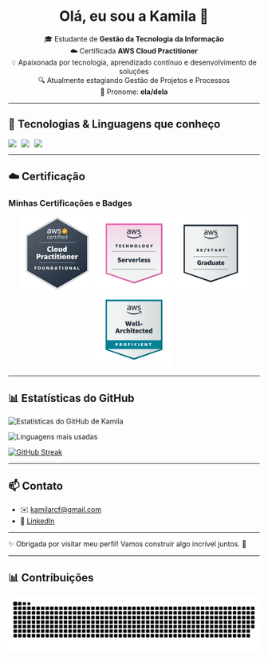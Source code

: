 
<h1 align="center">Olá, eu sou a Kamila 👋</h1>

<p align="center">
  🎓 Estudante de <strong>Gestão da Tecnologia da Informação</strong><br>
  ☁️ Certificada <strong>AWS Cloud Practitioner</strong><br>
  💡 Apaixonada por tecnologia, aprendizado contínuo e desenvolvimento de soluções<br>
  🔍 Atualmente estagiando Gestão de Projetos e Processos<br>
  🔗 Pronome: <strong>ela/dela</strong>
</p>

---

## 🚀 Tecnologias & Linguagens que conheço

<div style="display: flex; gap: 10px;">
  <img src="https://img.shields.io/badge/HTML5-E34F26?style=for-the-badge&logo=html5&logoColor=white"/>
  <img src="https://img.shields.io/badge/CSS3-1572B6?style=for-the-badge&logo=css3&logoColor=white"/>
  <img src="https://img.shields.io/badge/Python-3776AB?style=for-the-badge&logo=python&logoColor=white"/>
</div>

---

## ☁️ Certificação
### Minhas Certificações e Badges

<p align="center">
  <img src="https://raw.githubusercontent.com/kamilarosaf/kamilarosaf/main/practitioner.png" alt="AWS Certified Cloud Practitioner" width="150">
  <img src="https://raw.githubusercontent.com/kamilarosaf/kamilarosaf/main/serverless.png" alt="AWS Knowledge: Serverless" width="150">
  <img src="https://raw.githubusercontent.com/kamilarosaf/kamilarosaf/main/re-start.png" alt="AWS re/Start Graduate" width="150">
  <img src="https://raw.githubusercontent.com/kamilarosaf/kamilarosaf/main/well-architected.png" alt="Well-Architected Proficient" width="150">
</p>

---

## 📊 Estatísticas do GitHub

![Estatísticas do GitHub de Kamila](https://github-readme-stats.vercel.app/api?username=kamilarosaf&show_icons=true&theme=radical)

![Linguagens mais usadas](https://github-readme-stats.vercel.app/api/top-langs/?username=kamilarosaf&layout=compact&theme=radical)

[![GitHub Streak](https://streak-stats.demolab.com?user=kamilarosaf&theme=radical)](https://github.com/kamilarosaf)


---

## 📫 Contato

- ✉️ kamilarcf@gmail.com
- 💼 [LinkedIn](https://www.linkedin.com/in/kamila-rosa-15a818309/) 

---

✨ Obrigada por visitar meu perfil! Vamos construir algo incrível juntos. 🚀

---

## 📊 Contribuições

![Snake animation](https://github.com/kamilarosaf/kamilarosaf/blob/output/github-contribution-grid-snake.svg)
